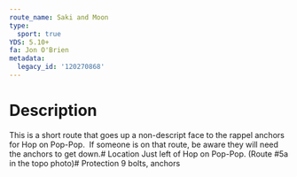 ```yaml
---
route_name: Saki and Moon
type:
  sport: true
YDS: 5.10+
fa: Jon O'Brien
metadata:
  legacy_id: '120270868'
---
```

# Description
This is a short route that goes up a non-descript face to the rappel anchors for Hop on Pop-Pop.  If someone is on that route, be aware they will need the anchors to get down.# Location
Just left of Hop on Pop-Pop. (Route #5a in the topo photo)# Protection
9 bolts, anchors